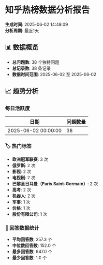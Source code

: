 
# 知乎热榜数据分析报告

**生成时间**: 2025-06-02 14:49:09  
**分析周期**: 最近1天

## 📊 数据概览

- **总问题数**: 38 个独特问题
- **总记录数**: 38 条记录
- **数据时间范围**: 2025-06-02 至 2025-06-02

## 📈 趋势分析

### 每日活跃度

| 日期 | 问题数量 |
|------|----------|
| 2025-06-02 00:00:00 | 38 |


### 🏷️ 热门标签

- **欧洲冠军联赛**: 3 次
- **俄罗斯**: 2 次
- **影视**: 2 次
- **电视剧**: 2 次
- **巴黎圣日耳曼（Paris Saint-Germain）**: 2 次
- **高考**: 2 次
- **机器人**: 2 次
- **军事**: 1 次
- **价格**: 1 次
- **股份有限公司**: 1 次


### 📝 回答数据统计

- **平均回答数**: 257.3 个
- **中位数回答数**: 152.0 个  
- **最多回答数**: 947.0 个
- **最少回答数**: 1.0 个
